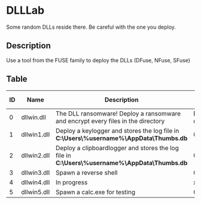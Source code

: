 # DLLLab
Some random DLLs reside there. Be careful with the one you deploy.

## Description
Use a tool from the FUSE family to deploy the DLLs (DFuse, NFuse, SFuse)

## Table
| ID | Name | Description | System harm |
| --- | --- | --- | --- |
| 0 | dllwin.dll | The DLL ransomware! Deploy a ransomware and encrypt every files in the directory | Be cautious |
| 1 | dllwin1.dll | Deploy a keylogger and stores the log file in **C:\Users\\%username%\AppData\Thumbs.db** | OK |
| 2 | dllwin2.dll | Deploy a clipboardlogger and stores the log file in **C:\Users\\%username%\AppData\Thumbs.db** | OK |
| 3 | dllwin3.dll | Spawn a reverse shell | OK |
| 4 | dllwin4.dll | In progress | xxx |
| 5 | dllwin5.dll | Spawn a calc.exe for testing | OK |

